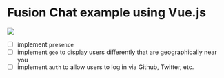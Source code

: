 # Fusion Chat example using Vue.js

![](https://i.imgur.com/XFostB8.gifv)

- [ ] implement `presence`
- [ ] implement `geo` to display users differently that are geographically near you
- [ ] implement `auth` to allow users to log in via Github, Twitter, etc.
